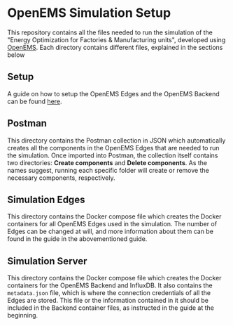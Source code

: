 # OpenEMS Simulation Setup

This repository contains all the files needed to run the simulation of the "Energy Optimization for Factories & Manufacturing units", developed using [OpenEMS](https://github.com/OpenEMS/openems). Each directory contains different files, explained in the sections below

## Setup

A guide on how to setup the OpenEMS Edges and the OpenEMS Backend can be found [here](https://docs.google.com/document/d/1jlzYWELOZlOSCAUN_QZrmKhfBdIGzFCbjZBVsHW-s-Q/edit?tab=t.0#heading=h.dgj6niftdjn1).

## Postman

This directory contains the Postman collection in JSON which automatically creates all the components in the OpenEMS Edges that are needed to run the simulation. Once imported into Postman, the collection itself contains two directories: **Create components** and **Delete components**. As the names suggest, running each specific folder will create or remove the necessary components, respectively.

## Simulation Edges

This directory contains the Docker compose file which creates the Docker containers for all OpenEMS Edges used in the simulation. The number of Edges can be changed at will, and more information about them can be found in the guide in the abovementioned guide.

## Simulation Server

This directory contains the Docker compose file which creates the Docker containers for the OpenEMS Backend and InfluxDB. It also contains the `metadata.json` file, which is where the connection credentials of all the Edges are stored. This file or the information contained in it should be included in the Backend container files, as instructed in the guide at the beginning.
